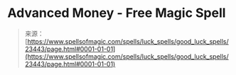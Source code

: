 <!--yml

category: 未分类

date: 2024-06-12 19:08:36

-->

# Advanced Money - Free Magic Spell

> 来源：[https://www.spellsofmagic.com/spells/luck_spells/good_luck_spells/23443/page.html#0001-01-01](https://www.spellsofmagic.com/spells/luck_spells/good_luck_spells/23443/page.html#0001-01-01)
